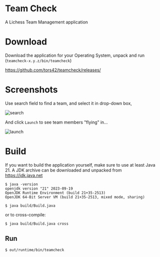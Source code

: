 # Team Check

A Lichess Team Management application

# Download

Download the application for your Operating System, unpack and run (`teamcheck-x.y.z/bin/teamcheck`)

https://github.com/tors42/teamcheck/releases/

# Screenshots

Use search field to find a team, and select it in drop-down box,

![search](https://user-images.githubusercontent.com/4084220/131161893-a0b8a407-2043-4fb3-9012-50fb6cbf1871.png)

And click `Launch` to see team members "flying" in...

![launch](https://user-images.githubusercontent.com/4084220/131161888-15768f3d-f651-4b4f-90c6-7d65b85db4aa.png)


# Build

If you want to build the application yourself,
make sure to use at least Java 21. A JDK archive can be downloaded and unpacked from https://jdk.java.net

    $ java -version
    openjdk version "21" 2023-09-19
    OpenJDK Runtime Environment (build 21+35-2513)
    OpenJDK 64-Bit Server VM (build 21+35-2513, mixed mode, sharing)

    $ java build/Build.java

or to cross-compile:

    $ java build/Build.java cross

## Run

    $ out/runtime/bin/teamcheck

